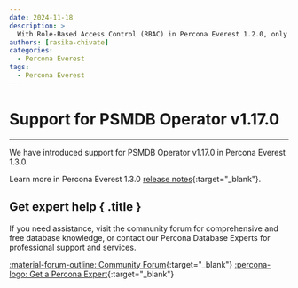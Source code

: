 ```yaml
---
date: 2024-11-18
description: >
  With Role-Based Access Control (RBAC) in Percona Everest 1.2.0, only authorized individuals can access specific resources or perform certain actions based on their assigned roles.
authors: [rasika-chivate]
categories:
  - Percona Everest
tags:
  - Percona Everest
---
```


# Support for PSMDB Operator v1.17.0
---
<!-- more -->

We have introduced support for PSMDB Operator v1.17.0 in Percona Everest 1.3.0. 

Learn more in Percona Everest 1.3.0 [release notes](https://docs.percona.com/everest/release-notes/Percona-Everest-1.3.0-%282024-11-18%29.html){:target="_blank"}.

<div data-banner markdown>

## Get expert help { .title }

If you need assistance, visit the community forum for comprehensive and free database knowledge, or contact our Percona Database Experts for professional support and services.

<div class="actions" markdown>

[:material-forum-outline: Community Forum](https://forums.percona.com/){:target="_blank"} [:percona-logo: Get a Percona Expert](https://www.percona.com/about/contact){:target="_blank"}
</div></div>